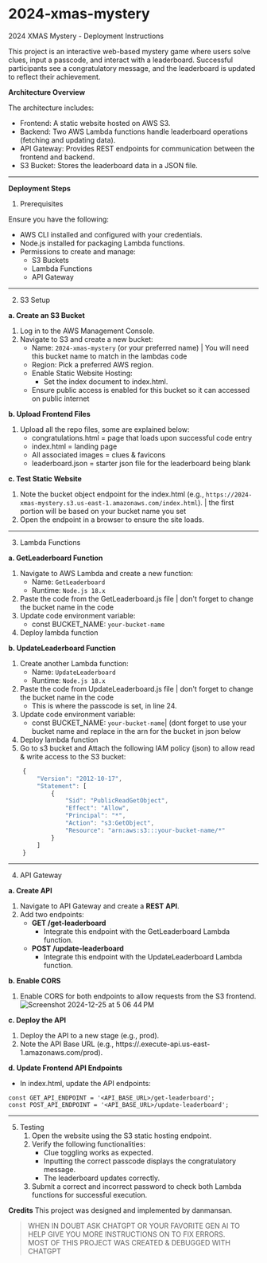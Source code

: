# 2024-xmas-mystery
2024 XMAS Mystery - Deployment Instructions

This project is an interactive web-based mystery game where users solve clues, input a passcode, and interact with a leaderboard. Successful participants see a congratulatory message, and the leaderboard is updated to reflect their achievement.

**Architecture Overview**

The architecture includes:  
- Frontend: A static website hosted on AWS S3.  
-	Backend: Two AWS Lambda functions handle leaderboard operations (fetching and updating data).  
-	API Gateway: Provides REST endpoints for communication between the frontend and backend.  
-	S3 Bucket: Stores the leaderboard data in a JSON file.  

---

**Deployment Steps**

1. Prerequisites

Ensure you have the following:  
-	AWS CLI installed and configured with your credentials.  
- Node.js installed for packaging Lambda functions.  
- Permissions to create and manage:  
  - S3 Buckets
  - Lambda Functions
  - API Gateway

---

2. S3 Setup

**a. Create an S3 Bucket**  
  1.	Log in to the AWS Management Console.
  2.	Navigate to S3 and create a new bucket:
    	- Name: `2024-xmas-mystery` (or your preferred name) | You will need this bucket name to match in the lambdas code  
    	- Region: Pick a preferred AWS region.  
    	- Enable Static Website Hosting:
      		- Set the index document to index.html.
       	- Ensure public access is enabled for this bucket so it can accessed on public internet  

**b. Upload Frontend Files**  
  1.	Upload all the repo files, some are explained below:  
    	- congratulations.html = page that loads upon successful code entry
    	- index.html = landing page
    	- All associated images = clues & favicons
     	- leaderboard.json = starter json file for the leaderboard being blank

     
**c. Test Static Website**  
  1.	Note the bucket object endpoint for the index.html (e.g., `https://2024-xmas-mystery.s3.us-east-1.amazonaws.com/index.html`). | the first portion will be based on your bucket name you set
  2.	Open the endpoint in a browser to ensure the site loads. 

---
3. Lambda Functions

**a. GetLeaderboard Function**  
  1.	Navigate to AWS Lambda and create a new function:  
    	- 	Name: `GetLeaderboard`
     	- 	Runtime: `Node.js 18.x`
  2.	Paste the code from the GetLeaderboard.js file | don't forget to change the bucket  name in the code  
  3.	Update code environment variable:  
     	- 	const BUCKET_NAME: `your-bucket-name`
  4.	Deploy lambda function 

**b. UpdateLeaderboard Function**   
  1.	Create another Lambda function:
    	- 	Name: `UpdateLeaderboard`
     	- 	Runtime: `Node.js 18.x`
  2.	Paste the code from UpdateLeaderboard.js file | don't forget to change the bucket  name in the code
    	- 	This is where the passcode is set, in line 24. 
  3.	Update code environment variable:   
     	- 	const BUCKET_NAME: `your-bucket-name`| (dont forget to use your bucket name and replace in the arn for the bucket in json below  
  4.	Deploy lambda function  
  5.	Go to s3 bucket and Attach the following IAM policy (json) to allow read & write access to the S3 bucket:  
```javascript
	{
	    "Version": "2012-10-17",
	    "Statement": [
	        {
	            "Sid": "PublicReadGetObject",
	            "Effect": "Allow",
	            "Principal": "*",
	            "Action": "s3:GetObject",
	            "Resource": "arn:aws:s3:::your-bucket-name/*"
	        }
	    ]
	}
```

---
4. API Gateway


**a. Create API**
  1.	Navigate to API Gateway and create a **REST API**.
  2.	Add two endpoints: 
    	- 	**GET /get-leaderboard**
     		- Integrate this endpoint with the GetLeaderboard Lambda function.  
     	- 	**POST /update-leaderboard**
      		- Integrate this endpoint with the UpdateLeaderboard Lambda function.  

**b. Enable CORS**
  1.	Enable CORS for both endpoints to allow requests from the S3 frontend.
![Screenshot 2024-12-25 at 5 06 44 PM](https://github.com/user-attachments/assets/9e2fc81a-d6e0-42af-9026-7fdcbf76296e)




**c. Deploy the API**
  1.	Deploy the API to a new stage (e.g., prod).
  2.	Note the API Base URL (e.g., https://<api-id>.execute-api.us-east-1.amazonaws.com/prod).

**d. Update Frontend API Endpoints**

- 	In index.html, update the API endpoints:

`const GET_API_ENDPOINT = '<API_BASE_URL>/get-leaderboard';`  
`const POST_API_ENDPOINT = '<API_BASE_URL>/update-leaderboard';`

---
5. Testing
	1.	Open the website using the S3 static hosting endpoint.
	2.	Verify the following functionalities:
    	- 	Clue toggling works as expected.
     	- 	Inputting the correct passcode displays the congratulatory message.
     	- 	The leaderboard updates correctly.
 	3.	Submit a correct and incorrect password to check both Lambda functions for successful execution.  


**Credits**
This project was designed and implemented by danmansan.


> WHEN IN DOUBT ASK CHATGPT OR YOUR FAVORITE GEN AI TO HELP GIVE YOU MORE INSTRUCTIONS ON TO FIX ERRORS.  
 MOST OF THIS PROJECT WAS CREATED & DEBUGGED WITH CHATGPT

